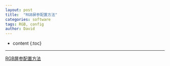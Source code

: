 ```yaml
---
layout: post
title:  "RGB屏参配置方法"
categories: software
tags: RGB, config
author: David
---
```


* content
{:toc}

---

[RGB屏参配置方法](https://lgl88911.gitee.io/2020/08/06/RGB%E5%B1%8F%E5%8F%82%E9%85%8D%E7%BD%AE%E6%96%B9%E6%B3%95/)